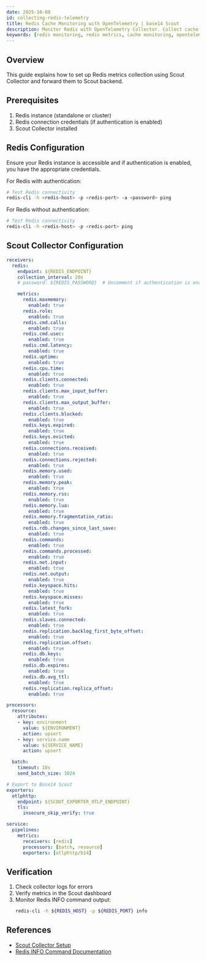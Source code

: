```yaml
---
date: 2025-10-08
id: collecting-redis-telemetry
title: Redis Cache Monitoring with OpenTelemetry | base14 Scout
description: Monitor Redis with OpenTelemetry Collector. Collect cache metrics, memory usage, connections, and performance data using Scout.
keywords: [redis monitoring, redis metrics, cache monitoring, opentelemetry redis, redis observability]
---
```


## Overview

This guide explains how to set up Redis metrics collection using Scout
Collector and forward them to Scout backend.

## Prerequisites

1. Redis instance (standalone or cluster)
2. Redis connection credentials (if authentication is enabled)
3. Scout Collector installed

## Redis Configuration

Ensure your Redis instance is accessible and if authentication is enabled,
you have the appropriate credentials.

For Redis with authentication:
```bash
# Test Redis connectivity
redis-cli -h <redis-host> -p <redis-port> -a <password> ping
```

For Redis without authentication:
```bash
# Test Redis connectivity
redis-cli -h <redis-host> -p <redis-port> ping
```

## Scout Collector Configuration

```yaml
receivers:
  redis:
    endpoint: ${REDIS_ENDPOINT}
    collection_interval: 20s
    # password: ${REDIS_PASSWORD}  # Uncomment if authentication is enabled

    metrics:
      redis.maxmemory:
        enabled: true
      redis.role:
        enabled: true
      redis.cmd.calls:
        enabled: true
      redis.cmd.usec:
        enabled: true
      redis.cmd.latency:
        enabled: true
      redis.uptime:
        enabled: true
      redis.cpu.time:
        enabled: true
      redis.clients.connected:
        enabled: true
      redis.clients.max_input_buffer:
        enabled: true
      redis.clients.max_output_buffer:
        enabled: true
      redis.clients.blocked:
        enabled: true
      redis.keys.expired:
        enabled: true
      redis.keys.evicted:
        enabled: true
      redis.connections.received:
        enabled: true
      redis.connections.rejected:
        enabled: true
      redis.memory.used:
        enabled: true
      redis.memory.peak:
        enabled: true
      redis.memory.rss:
        enabled: true
      redis.memory.lua:
        enabled: true
      redis.memory.fragmentation_ratio:
        enabled: true
      redis.rdb.changes_since_last_save:
        enabled: true
      redis.commands:
        enabled: true
      redis.commands.processed:
        enabled: true
      redis.net.input:
        enabled: true
      redis.net.output:
        enabled: true
      redis.keyspace.hits:
        enabled: true
      redis.keyspace.misses:
        enabled: true
      redis.latest_fork:
        enabled: true
      redis.slaves.connected:
        enabled: true
      redis.replication.backlog_first_byte_offset:
        enabled: true
      redis.replication.offset:
        enabled: true
      redis.db.keys:
        enabled: true
      redis.db.expires:
        enabled: true
      redis.db.avg_ttl:
        enabled: true
      redis.replication.replica_offset:
        enabled: true

processors:
  resource:
    attributes:
    - key: environment
      value: ${ENVIRONMENT}
      action: upsert
    - key: service.name
      value: ${SERVICE_NAME}
      action: upsert

  batch:
    timeout: 10s
    send_batch_size: 1024

# Export to Base14 Scout
exporters:
  otlphttp:
    endpoint: ${SCOUT_EXPORTER_OTLP_ENDPOINT}
    tls:
      insecure_skip_verify: true

service:
  pipelines:
    metrics:
      receivers: [redis]
      processors: [batch, resource]
      exporters: [otlphttp/b14]
```

## Verification

1. Check collector logs for errors
2. Verify metrics in the Scout dashboard
3. Monitor Redis INFO command output:
   ```bash
   redis-cli -h ${REDIS_HOST} -p ${REDIS_PORT} info
   ```


## References

- [Scout Collector Setup](
   https://docs.base14.io/instrument/collector-setup/otel-collector-config)
- [Redis INFO Command Documentation](https://redis.io/commands/info/)